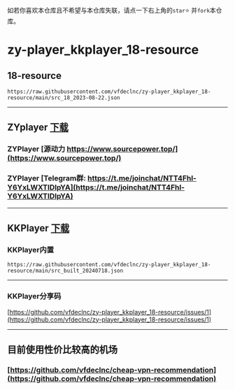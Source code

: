 如若你喜欢本仓库且不希望与本仓库失联，请点一下右上角的`star`⭐ 并`fork`本仓库。
# zy-player_kkplayer_18-resource 

## 18-resource

`https://raw.githubusercontent.com/vfdeclnc/zy-player_kkplayer_18-resource/main/src_18_2023-08-22.json`

---
## ZYplayer [下载](https://github.com/Hiram-Wong/ZyPlayer/releases)

### ZYPlayer [源动力 https://www.sourcepower.top/](https://www.sourcepower.top/)
### ZYPlayer [Telegram群: https://t.me/joinchat/NTT4Fhl-Y6YxLWXTlDIpYA](https://t.me/joinchat/NTT4Fhl-Y6YxLWXTlDIpYA)

---
## KKPlayer [下载](https://github.com/npljy/KKPlayer-APP/releases)

### KKPlayer内置

`https://raw.githubusercontent.com/vfdeclnc/zy-player_kkplayer_18-resource/main/src_built_20240718.json`

---
### KKPlayer分享码

[https://github.com/vfdeclnc/zy-player_kkplayer_18-resource/issues/1](https://github.com/vfdeclnc/zy-player_kkplayer_18-resource/issues/1)

---
 
## 目前使用性价比较高的机场  
### [https://github.com/vfdeclnc/cheap-vpn-recommendation](https://github.com/vfdeclnc/cheap-vpn-recommendation)


